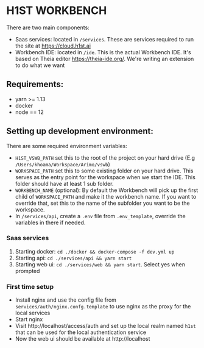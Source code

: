 # H1ST WORKBENCH

There are two main components:

- Saas services: located in `/services`. These are services required to run the site at https://cloud.h1st.ai
- Workbench IDE: located in `/ide`. This is the actual Workbench IDE. It's based on Theia editor https://theia-ide.org/. We're writing an extension to do what we want

## Requirements:

- yarn >= 1.13
- docker
- node == 12

## Setting up development environment:

There are some required environment variables:

- `H1ST_VSWB_PATH` set this to the root of the project on your hard drive (E.g `/Users/khoama/Workspace/Arimo/vswb`)
- `WORKSPACE_PATH` set this to some existing folder on your hard drive. This serves as the entry point for the workspace when we start the IDE. This folder should have at least 1 sub folder.
- `WORKBENCH_NAME` (optional): By default the Workbench will pick up the first child of `WORKSPACE_PATH` and make it the workbench name. If you want to override that, set this to the name of the subfolder you want to be the workspace.
- In `/services/api`, create a `.env` file from `.env_template`, override the variables in there if needed.

### Saas services

1. Starting docker: `cd ./docker && docker-compose -f dev.yml up`
2. Starting api: `cd ./services/api && yarn start`
3. Starting web ui: `cd ./services/web && yarn start`. Select yes when prompted

### First time setup

- Install nginx and use the config file from `services/auth/nginx.confg.template` to use nginx as the proxy for the local services
- Start nginx
- Visit http://localhost/access/auth and set up the local realm named `h1st` that can be used for the local authentication service
- Now the web ui should be available at http://localhost
